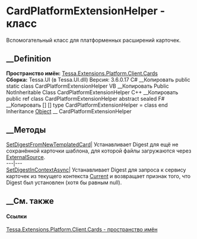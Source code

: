 # CardPlatformExtensionHelper - класс
Вспомогательный класс для платформенных расширений карточек.
## __Definition
 **Пространство имён:**
[Tessa.Extensions.Platform.Client.Cards](N_Tessa_Extensions_Platform_Client_Cards.htm)  
 **Сборка:** Tessa.UI (в Tessa.UI.dll) Версия: 3.6.0.17
C# __Копировать
     public static class CardPlatformExtensionHelper
VB __Копировать
     Public NotInheritable Class CardPlatformExtensionHelper
C++ __Копировать
     public ref class CardPlatformExtensionHelper abstract sealed
F# __Копировать
     [<AbstractClassAttribute>]
    [<SealedAttribute>]
    type CardPlatformExtensionHelper = class end
Inheritance
    [Object](https://learn.microsoft.com/dotnet/api/system.object) __ CardPlatformExtensionHelper
##  __Методы
[SetDigestFromNewTemplatedCard](M_Tessa_Extensions_Platform_Client_Cards_CardPlatformExtensionHelper_SetDigestFromNewTemplatedCard.htm)|
Устанавливает Digest для ещё не сохранённой карточки шаблона, для которой
файлы загружаются через
[ExternalSource](P_Tessa_Cards_CardFile_ExternalSource.htm).  
---|---  
[SetDigestInContextAsync](M_Tessa_Extensions_Platform_Client_Cards_CardPlatformExtensionHelper_SetDigestInContextAsync.htm)|
Устанавливает Digest для запроса к сервису карточек из текущего контекста
[Current](P_Tessa_UI_UIContext_Current.htm) и возвращает признак того, что
Digest был установлен (хотя бы равным null).  
## __См. также
#### Ссылки
[Tessa.Extensions.Platform.Client.Cards - пространство
имён](N_Tessa_Extensions_Platform_Client_Cards.htm)
